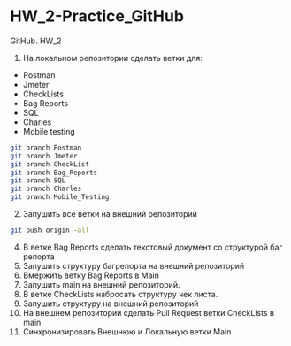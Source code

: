 # HW_2-Practice_GitHub
GitHub. HW_2
1. На локальном репозитории сделать ветки для:
- Postman
- Jmeter
- CheckLists
- Bag Reports
- SQL
- Charles
- Mobile testing
```sh
git branch Postman
git branch Jmeter
git branch CheckList
git branch Bag_Reports
git branch SQL
git branch Charles
git branch Mobile_Testing
```

2. Запушить все ветки на внешний репозиторий
```sh
git push origin -all
```
4. В ветке Bag Reports сделать текстовый документ со структурой баг репорта
5. Запушить структуру багрепорта на внешний репозиторий
6. Вмержить ветку Bag Reports в Main
7. Запушить main на внешний репозиторий.
8. В ветке CheckLists набросать структуру чек листа.
9. Запушить структуру на внешний репозиторий
10. На внешнем репозитории сделать Pull Request ветки CheckLists в main
11. Синхронизировать Внешнюю и Локальную ветки Main
